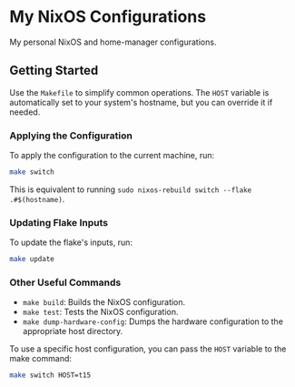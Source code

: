 # My NixOS Configurations

My personal NixOS and home-manager configurations.

## Getting Started

Use the `Makefile` to simplify common operations. The `HOST` variable is automatically set to your system's hostname, but you can override it if needed.

### Applying the Configuration

To apply the configuration to the current machine, run:

```bash
make switch
```

This is equivalent to running `sudo nixos-rebuild switch --flake .#$(hostname)`.

### Updating Flake Inputs

To update the flake's inputs, run:

```bash
make update
```

### Other Useful Commands

- `make build`: Builds the NixOS configuration.
- `make test`: Tests the NixOS configuration.
- `make dump-hardware-config`: Dumps the hardware configuration to the appropriate host directory.

To use a specific host configuration, you can pass the `HOST` variable to the make command:

```bash
make switch HOST=t15
```
